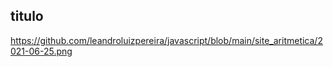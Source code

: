 ## titulo



https://github.com/leandroluizpereira/javascript/blob/main/site_aritmetica/2021-06-25.png
